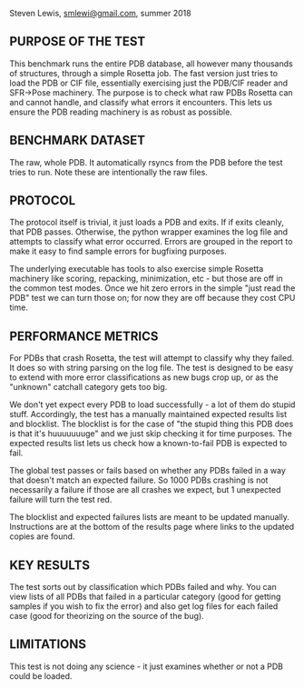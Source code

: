 Steven Lewis, smlewi@gmail.com, summer 2018

## PURPOSE OF THE TEST
This benchmark runs the entire PDB database, all however many thousands of structures, through a simple Rosetta job.  The fast version just tries to load the PDB or CIF file, essentially exercising just the PDB/CIF reader and SFR->Pose machinery.  The purpose is to check what raw PDBs Rosetta can and cannot handle, and classify what errors it encounters.  This lets us ensure the PDB reading machinery is as robust as possible.

## BENCHMARK DATASET
The raw, whole PDB.  It automatically rsyncs from the PDB before the test tries to run.  Note these are intentionally the raw files.

## PROTOCOL
The protocol itself is trivial, it just loads a PDB and exits.  If if exits cleanly, that PDB passes.  Otherwise, the python wrapper examines the log file and attempts to classify what error occurred.  Errors are grouped in the report to make it easy to find sample errors for bugfixing purposes.

The underlying executable has tools to also exercise simple Rosetta machinery like scoring, repacking, minimization, etc - but those are off in the common test modes.  Once we hit zero errors in the simple "just read the PDB" test we can turn those on; for now they are off because they cost CPU time.

## PERFORMANCE METRICS
For PDBs that crash Rosetta, the test will attempt to classify why they failed.  It does so with string parsing on the log file.  The test is designed to be easy to extend with more error classifications as new bugs crop up, or as the "unknown" catchall category gets too big.

We don't yet expect every PDB to load successfully - a lot of them do stupid stuff.  Accordingly, the test has a manually maintained expected results list and blocklist.  The blocklist is for the case of "the stupid thing this PDB does is that it's huuuuuuuge" and we just skip checking it for time purposes.  The expected results list lets us check how a known-to-fail PDB is expected to fail.

The global test passes or fails based on whether any PDBs failed in a way that doesn't match an expected failure.  So 1000 PDBs crashing is not necessarily a failure if those are all crashes we expect, but 1 unexpected failure will turn the test red.

The blocklist and expected failures lists are meant to be updated manually.  Instructions are at the bottom of the results page where links to the updated copies are found.

## KEY RESULTS
The test sorts out by classification which PDBs failed and why.  You can view lists of all PDBs that failed in a particular category (good for getting samples if you wish to fix the error) and also get log files for each failed case (good for theorizing on the source of the bug).

## LIMITATIONS
This test is not doing any science - it just examines whether or not a PDB could be loaded.
